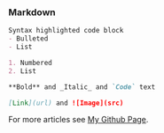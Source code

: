### Markdown
```markdown
Syntax highlighted code block
- Bulleted
- List

1. Numbered
2. List

**Bold** and _Italic_ and `Code` text

[Link](url) and ![Image](src)
```


For more articles see [My Github Page](https://nashvan.github.io).
